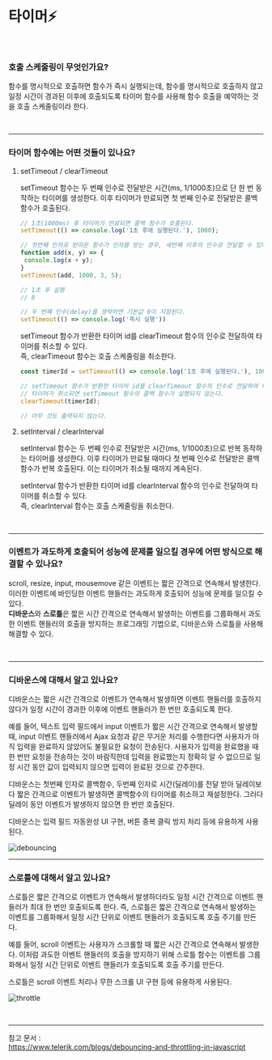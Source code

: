 # 타이머⚡️

<br/>

### 호출 스케줄링이 무엇인가요?

함수를 명시적으로 호출하면 함수가 즉시 실행되는데, 함수를 명시적으로 호출하지 않고 일정 시간이 경과된 이후에 호출되도록 타이머 함수를 사용해 함수 호출을 예약하는 것을 호출 스케줄링이라 한다.

<br/>

---

### 타이머 함수에는 어떤 것들이 있나요?

1. setTimeout / clearTimeout

   setTimeout 함수는 두 번째 인수로 전달받은 시간(ms, 1/1000초)으로 단 한 번 동작하는 타이머를 생성한다. 이후 타이머가 만료되면 첫 번째 인수로 전달받은 콜백 함수가 호출된다.

   ```javascript
   // 1초(1000ms) 후 타이머가 만료되면 콜백 함수가 호출된다.
   setTimeout(() => console.log('1초 후에 실행된다.'), 1000);

   // 첫번째 인자로 받아온 함수가 인자를 받는 경우, 세번째 이후의 인수로 전달할 수 있다.
   function add(x, y) => {
    console.log(x + y);
   }
   setTimeout(add, 1000, 3, 5);

   // 1초 후 실행
   // 8

   // 두 번째 인수(delay)를 생략하면 기본값 0이 지정된다.
   setTimeout(() => console.log('즉시 실행'))
   ```

   setTimeout 함수가 반환한 타이머 id를 clearTimeout 함수의 인수로 전달하여 타이머를 취소할 수 있다.  
   즉, clearTimeout 함수는 호출 스케줄링을 취소한다.

   ```javascript
   const timerId = setTimeout(() => console.log('1초 후에 실행된다.'), 1000);

   // setTimeout 함수가 반환한 타이머 id를 clearTimeout 함수의 인수로 전달하여 타이머를 취소한다.
   // 타이머가 취소되면 setTimeout 함수의 콜백 함수가 실행되지 않는다.
   clearTimeout(timerId);

   // 아무 것도 출력되지 않는다.
   ```

2. setInterval / clearInterval

   setInterval 함수는 두 번째 인수로 전달받은 시간(ms, 1/1000초)으로 반복 동작하는 타이머를 생성한다. 이후 타이머가 만료될 때마다 첫 번째 인수로 전달받은 콜백 함수가 반복 호출된다. 이는 타이머가 취소될 때까지 계속된다.

   setInterval 함수가 반환한 타이머 id를 clearInterval 함수의 인수로 전달하여 타이머를 취소할 수 있다.  
   즉, clearInterval 함수는 호출 스케줄링을 취소한다.

<br/>

---

### 이벤트가 과도하게 호출되어 성능에 문제를 일으킬 경우에 어떤 방식으로 해결할 수 있나요?

scroll, resize, input, mousemove 같은 이벤트는 짧은 간격으로 연속해서 발생한다. 이러한 이벤트에 바인딩한 이벤트 핸들러는 과도하게 호출되어 성능에 문제를 일으킬 수 있다.  
**디바운스**와 **스로틀**은 짧은 시간 간격으로 연속해서 발생하는 이벤트를 그룹화해서 과도한 이벤트 핸들러의 호출을 방지하는 프로그래밍 기법으로, 디바운스와 스로틀을 사용해 해결할 수 있다.

<br/>

---

### 디바운스에 대해서 알고 있나요?

디바운스는 짧은 시간 간격으로 이벤트가 연속해서 발생하면 이벤트 핸들러를 호출하지 않다가 일정 시간이 경과한 이후에 이벤트 핸들러가 한 번만 호출되도록 한다.

예를 들어, 텍스트 입력 필드에서 input 이벤트가 짧은 시간 간격으로 연속해서 발생할 때, input 이벤트 핸들러에서 Ajax 요청과 같은 무거운 처리를 수행한다면 사용자가 아직 입력을 완료하지 않았어도 불필요한 요청이 전송된다. 사용자가 입력을 완료했을 때 한 번만 요청을 전송하는 것이 바람직한데 입력을 완료했는지 정확히 알 수 없으므로 일정 시간 동안 값이 입력되지 않으면 입력이 완료된 것으로 간주한다.

디바운스는 첫번째 인자로 콜백함수, 두번째 인자로 시간(딜레이)를 전달 받아 딜레이보다 짧은 간격으로 이벤트가 발생하면 콜백함수의 타이머를 취소하고 재설정한다. 그러다 딜레이 동안 이벤트가 발생하지 않으면 한 번만 호출된다.

디바운스는 입력 필드 자동완성 UI 구현, 버튼 중복 클릭 방지 처리 등에 유용하게 사용된다.

![debouncing](https://user-images.githubusercontent.com/93918946/223635700-80a67aeb-1ab0-47c3-ad4e-e459d5fa5a50.gif)
<br/>

---

### 스로틀에 대해서 알고 있나요?

스로틀은 짧은 간격으로 이벤트가 연속해서 발생하더라도 일정 시간 간격으로 이벤트 핸들러가 최대 한 번만 호출되도록 한다. 즉, 스로틀은 짧은 간격으로 연속해서 발생하는 이벤트를 그룹화해서 일정 시간 단위로 이벤트 핸들러가 호출되도록 호출 주기를 만든다.

예를 들어, scroll 이벤트는 사용자가 스크롤할 때 짧은 시간 간격으로 연속해서 발생한다. 이처럼 과도한 이벤트 핸들러의 호출을 방지하기 위해 스로틀 함수는 이벤트를 그룹화해서 일정 시간 단위로 이벤트 핸들러가 호출되도록 호출 주기를 만든다.

스로틀은 scroll 이벤트 처리나 무한 스크롤 UI 구현 등에 유용하게 사용된다.

![throttle](https://user-images.githubusercontent.com/93918946/223635135-7923cb19-ce56-4305-a305-b90dc1eaaef8.gif)

<br/>

---

참고 문서 :  
https://www.telerik.com/blogs/debouncing-and-throttling-in-javascript
